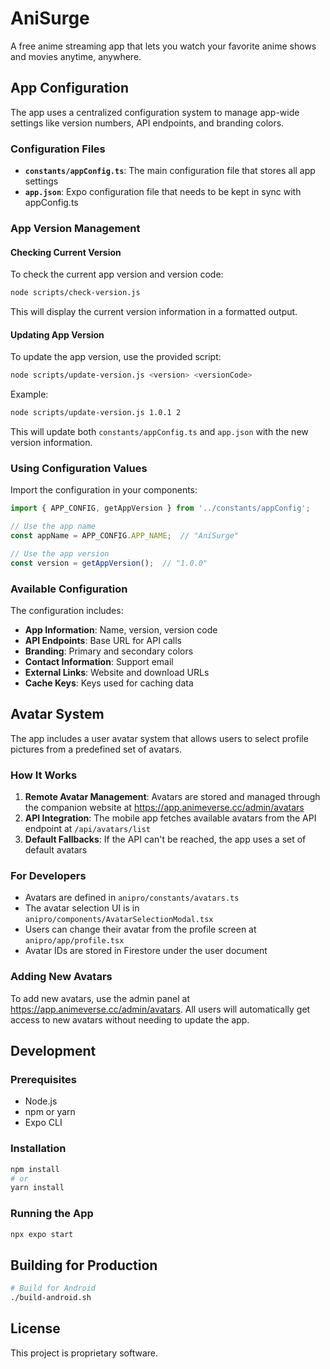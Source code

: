 # AniSurge

A free anime streaming app that lets you watch your favorite anime shows and movies anytime, anywhere.

## App Configuration

The app uses a centralized configuration system to manage app-wide settings like version numbers, API endpoints, and branding colors.

### Configuration Files

- **`constants/appConfig.ts`**: The main configuration file that stores all app settings
- **`app.json`**: Expo configuration file that needs to be kept in sync with appConfig.ts

### App Version Management

#### Checking Current Version
To check the current app version and version code:
```bash
node scripts/check-version.js
```
This will display the current version information in a formatted output.

#### Updating App Version
To update the app version, use the provided script:
```bash
node scripts/update-version.js <version> <versionCode>
```

Example:
```bash
node scripts/update-version.js 1.0.1 2
```

This will update both `constants/appConfig.ts` and `app.json` with the new version information.

### Using Configuration Values

Import the configuration in your components:

```typescript
import { APP_CONFIG, getAppVersion } from '../constants/appConfig';

// Use the app name
const appName = APP_CONFIG.APP_NAME;  // "AniSurge"

// Use the app version
const version = getAppVersion();  // "1.0.0"
```

### Available Configuration

The configuration includes:

- **App Information**: Name, version, version code
- **API Endpoints**: Base URL for API calls
- **Branding**: Primary and secondary colors
- **Contact Information**: Support email
- **External Links**: Website and download URLs
- **Cache Keys**: Keys used for caching data

## Avatar System

The app includes a user avatar system that allows users to select profile pictures from a predefined set of avatars. 

### How It Works

1. **Remote Avatar Management**: Avatars are stored and managed through the companion website at https://app.animeverse.cc/admin/avatars
2. **API Integration**: The mobile app fetches available avatars from the API endpoint at `/api/avatars/list`
3. **Default Fallbacks**: If the API can't be reached, the app uses a set of default avatars

### For Developers

- Avatars are defined in `anipro/constants/avatars.ts`
- The avatar selection UI is in `anipro/components/AvatarSelectionModal.tsx`
- Users can change their avatar from the profile screen at `anipro/app/profile.tsx`
- Avatar IDs are stored in Firestore under the user document

### Adding New Avatars

To add new avatars, use the admin panel at https://app.animeverse.cc/admin/avatars. All users will automatically get access to new avatars without needing to update the app.

## Development

### Prerequisites

- Node.js
- npm or yarn
- Expo CLI

### Installation

```bash
npm install
# or
yarn install
```

### Running the App

```bash
npx expo start
```

## Building for Production

```bash
# Build for Android
./build-android.sh
```

## License

This project is proprietary software. 